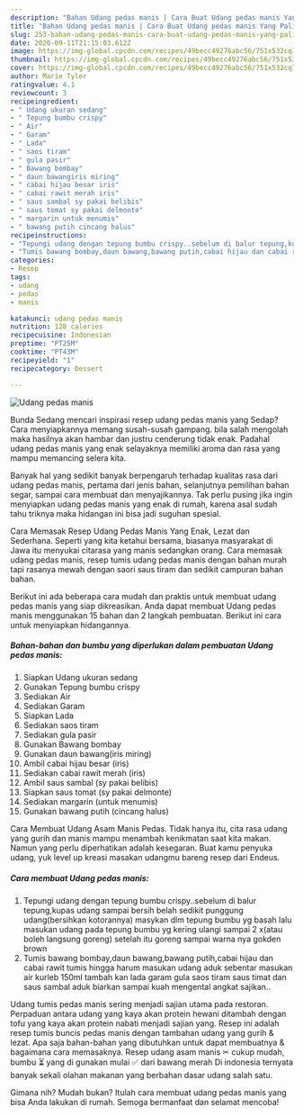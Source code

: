 ```yaml
---
description: "Bahan Udang pedas manis | Cara Buat Udang pedas manis Yang Paling Enak"
title: "Bahan Udang pedas manis | Cara Buat Udang pedas manis Yang Paling Enak"
slug: 253-bahan-udang-pedas-manis-cara-buat-udang-pedas-manis-yang-paling-enak
date: 2020-09-11T21:15:03.612Z
image: https://img-global.cpcdn.com/recipes/49becc49276abc56/751x532cq70/udang-pedas-manis-foto-resep-utama.jpg
thumbnail: https://img-global.cpcdn.com/recipes/49becc49276abc56/751x532cq70/udang-pedas-manis-foto-resep-utama.jpg
cover: https://img-global.cpcdn.com/recipes/49becc49276abc56/751x532cq70/udang-pedas-manis-foto-resep-utama.jpg
author: Marie Tyler
ratingvalue: 4.1
reviewcount: 3
recipeingredient:
- " Udang ukuran sedang"
- " Tepung bumbu crispy"
- " Air"
- " Garam"
- " Lada"
- " saos tiram"
- " gula pasir"
- " Bawang bombay"
- " daun bawangiris miring"
- " cabai hijau besar iris"
- " cabai rawit merah iris"
- " saus sambal sy pakai belibis"
- " saus tomat sy pakai delmonte"
- " margarin untuk menumis"
- " bawang putih cincang halus"
recipeinstructions:
- "Tepungi udang dengan tepung bumbu crispy..sebelum di balur tepung,kupas udang sampai bersih belah sedikit punggung udang(bersihkan kotorannya) masykan dlm tepung bumbu yg basah lalu masukan udang pada tepung bumbu yg kering ulangi sampai 2 x(atau boleh langsung goreng) setelah itu goreng sampai warna nya gokden brown"
- "Tumis bawang bombay,daun bawang,bawang putih,cabai hijau dan cabai rawit tumis hingga harum masukan udang aduk sebentar masukan air kurleb 150ml tambah kan lada garam gula saos tiram saus timat dan saus sambal aduk biarkan sampai kuah mengental angkat sajikan.."
categories:
- Resep
tags:
- udang
- pedas
- manis

katakunci: udang pedas manis 
nutrition: 128 calories
recipecuisine: Indonesian
preptime: "PT25M"
cooktime: "PT43M"
recipeyield: "1"
recipecategory: Dessert

---
```



![Udang pedas manis](https://img-global.cpcdn.com/recipes/49becc49276abc56/751x532cq70/udang-pedas-manis-foto-resep-utama.jpg)

Bunda Sedang mencari inspirasi resep udang pedas manis yang Sedap? Cara menyiapkannya memang susah-susah gampang. bila salah mengolah maka hasilnya akan hambar dan justru cenderung tidak enak. Padahal udang pedas manis yang enak selayaknya memiliki aroma dan rasa yang mampu memancing selera kita.

Banyak hal yang sedikit banyak berpengaruh terhadap kualitas rasa dari udang pedas manis, pertama dari jenis bahan, selanjutnya pemilihan bahan segar, sampai cara membuat dan menyajikannya. Tak perlu pusing jika ingin menyiapkan udang pedas manis yang enak di rumah, karena asal sudah tahu triknya maka hidangan ini bisa jadi suguhan spesial.

Cara Memasak Resep Udang Pedas Manis Yang Enak, Lezat dan Sederhana. Seperti yang kita ketahui bersama, biasanya masyarakat di Jawa itu menyukai citarasa yang manis sedangkan orang. Cara memasak udang pedas manis, resep tumis udang pedas manis dengan bahan murah tapi rasanya mewah dengan saori saus tiram dan sedikit campuran bahan bahan.


Berikut ini ada beberapa cara mudah dan praktis untuk membuat udang pedas manis yang siap dikreasikan. Anda dapat membuat Udang pedas manis menggunakan 15 bahan dan 2 langkah pembuatan. Berikut ini cara untuk menyiapkan hidangannya.

<!--inarticleads1-->

##### Bahan-bahan dan bumbu yang diperlukan dalam pembuatan Udang pedas manis:

1. Siapkan  Udang ukuran sedang
1. Gunakan  Tepung bumbu crispy
1. Sediakan  Air
1. Sediakan  Garam
1. Siapkan  Lada
1. Sediakan  saos tiram
1. Sediakan  gula pasir
1. Gunakan  Bawang bombay
1. Gunakan  daun bawang(iris miring)
1. Ambil  cabai hijau besar (iris)
1. Sediakan  cabai rawit merah (iris)
1. Ambil  saus sambal (sy pakai belibis)
1. Siapkan  saus tomat (sy pakai delmonte)
1. Sediakan  margarin (untuk menumis)
1. Gunakan  bawang putih (cincang halus)


Cara Membuat Udang Asam Manis Pedas. Tidak hanya itu, cita rasa udang yang gurih dan manis mampu menambah kenikmatan saat kita makan. Namun yang perlu diperhatikan adalah kesegaran. Buat kamu penyuka udang, yuk level up kreasi masakan udangmu bareng resep dari Endeus. 

<!--inarticleads2-->

##### Cara membuat Udang pedas manis:

1. Tepungi udang dengan tepung bumbu crispy..sebelum di balur tepung,kupas udang sampai bersih belah sedikit punggung udang(bersihkan kotorannya) masykan dlm tepung bumbu yg basah lalu masukan udang pada tepung bumbu yg kering ulangi sampai 2 x(atau boleh langsung goreng) setelah itu goreng sampai warna nya gokden brown
1. Tumis bawang bombay,daun bawang,bawang putih,cabai hijau dan cabai rawit tumis hingga harum masukan udang aduk sebentar masukan air kurleb 150ml tambah kan lada garam gula saos tiram saus timat dan saus sambal aduk biarkan sampai kuah mengental angkat sajikan..


Udang tumis pedas manis sering menjadi sajian utama pada restoran. Perpaduan antara udang yang kaya akan protein hewani ditambah dengan tofu yang kaya akan protein nabati menjadi sajian yang. Resep ini adalah resep tumis buncis pedas manis dengan tambahan udang yang gurih &amp; lezat. Apa saja bahan-bahan yang dibutuhkan untuk dapat membuatnya &amp; bagaimana cara memasaknya. Resep udang asam manis ✂ cukup mudah, bumbu ⏳ yang di gunakan mulai ✅ dari bawang merah Di indonesia ternyata banyak sekali olahan makanan yang berbahan dasar udang salah satu. 

Gimana nih? Mudah bukan? Itulah cara membuat udang pedas manis yang bisa Anda lakukan di rumah. Semoga bermanfaat dan selamat mencoba!
